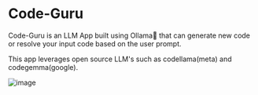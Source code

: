 # Code-Guru

Code-Guru is an LLM App built using Ollama🦙 that can generate new code or resolve your input code based on the user prompt.

This app leverages open source LLM's such as codellama(meta) and codegemma(google).

![image](https://github.com/Kartiksood10/Code-Guru/assets/82945071/9ea622ff-6a83-4e58-b0cb-af2ea859f97c)
